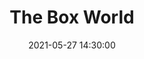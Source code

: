 ---
title: The Box World
templates: [github-fetch.md]
github-url: https://github.com/ChromeUniverse/The-Box-World/ 
date: 2021-05-27 14:30:00
--- 